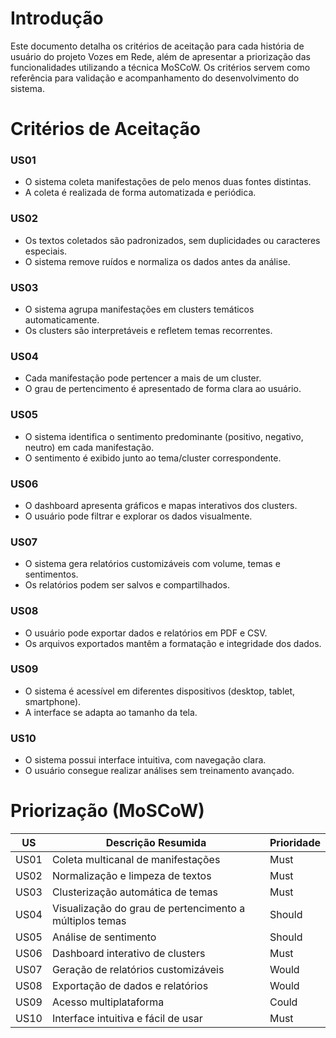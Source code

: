 # Introdução

Este documento detalha os critérios de aceitação para cada história de usuário do projeto Vozes em Rede, além de apresentar a priorização das funcionalidades utilizando a técnica MoSCoW. Os critérios servem como referência para validação e acompanhamento do desenvolvimento do sistema.

# Critérios de Aceitação

### US01
- O sistema coleta manifestações de pelo menos duas fontes distintas.
- A coleta é realizada de forma automatizada e periódica.

### US02
- Os textos coletados são padronizados, sem duplicidades ou caracteres especiais.
- O sistema remove ruídos e normaliza os dados antes da análise.

### US03
- O sistema agrupa manifestações em clusters temáticos automaticamente.
- Os clusters são interpretáveis e refletem temas recorrentes.

### US04
- Cada manifestação pode pertencer a mais de um cluster.
- O grau de pertencimento é apresentado de forma clara ao usuário.

### US05
- O sistema identifica o sentimento predominante (positivo, negativo, neutro) em cada manifestação.
- O sentimento é exibido junto ao tema/cluster correspondente.

### US06
- O dashboard apresenta gráficos e mapas interativos dos clusters.
- O usuário pode filtrar e explorar os dados visualmente.

### US07
- O sistema gera relatórios customizáveis com volume, temas e sentimentos.
- Os relatórios podem ser salvos e compartilhados.

### US08
- O usuário pode exportar dados e relatórios em PDF e CSV.
- Os arquivos exportados mantêm a formatação e integridade dos dados.

### US09
- O sistema é acessível em diferentes dispositivos (desktop, tablet, smartphone).
- A interface se adapta ao tamanho da tela.

### US10
- O sistema possui interface intuitiva, com navegação clara.
- O usuário consegue realizar análises sem treinamento avançado.

# Priorização (MoSCoW)

| US   | Descrição Resumida                                      | Prioridade |
|------|---------------------------------------------------------|------------|
| US01 | Coleta multicanal de manifestações                      | Must       |
| US02 | Normalização e limpeza de textos                        | Must       |
| US03 | Clusterização automática de temas                       | Must       |
| US04 | Visualização do grau de pertencimento a múltiplos temas | Should     |
| US05 | Análise de sentimento                                   | Should     |
| US06 | Dashboard interativo de clusters                        | Must       |
| US07 | Geração de relatórios customizáveis                     | Would      |
| US08 | Exportação de dados e relatórios                        | Would      |
| US09 | Acesso multiplataforma                                  | Could      |
| US10 | Interface intuitiva e fácil de usar                     | Must       |
